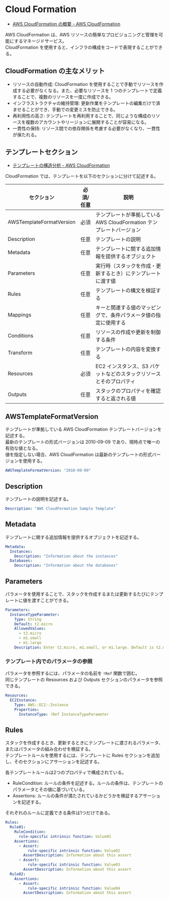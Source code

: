 # Cloud Formation

- [AWS CloudFormation の概要 - AWS CloudFormation](https://docs.aws.amazon.com/ja_jp/AWSCloudFormation/latest/UserGuide/Welcome.html)

AWS CloudFormation は、AWS リソースの簡単なプロビジョニングと管理を可能にするマネージドサービス。  
CloudFormation を使用すると、インフラの構成をコードで表現することができる。

## CloudFormation の主なメリット

- リソースの自動作成: CloudFormation を使用することで手動でリソースを作成する必要がなくなる。また、必要なリソースを 1 つのテンプレートで定義することで、複数のリソースを一度に作成できる。
- インフラストラクチャの維持管理: 更新作業をテンプレートの編集だけで済ませることができ、手動での変更ミスを防止できる。
- 再利用性の高さ: テンプレートを再利用することで、同じような構成のリソースを複数のアカウントやリージョンに展開することが容易になる。
- 一貫性の保持: リソース間での依存関係を考慮する必要がなくなり、一貫性が保たれる。

## テンプレートセクション

- [テンプレートの構造分析 - AWS CloudFormation](https://docs.aws.amazon.com/ja_jp/AWSCloudFormation/latest/UserGuide/template-anatomy.html)

CloudFormation では、テンプレートを以下のセクションに分けて記述する。

| セクション               | 必須/任意 | 説明                                                                 |
| ------------------------ | --------- | -------------------------------------------------------------------- |
| AWSTemplateFormatVersion | 必須      | テンプレートが準拠している AWS CloudFormation テンプレートバージョン |
| Description              | 任意      | テンプレートの説明                                                   |
| Metadata                 | 任意      | テンプレートに関する追加情報を提供するオブジェクト                   |
| Parameters               | 任意      | 実行時（スタックを作成・更新するとき）にテンプレートに渡す値         |
| Rules                    | 任意      | テンプレートの構文を検証する                                         |
| Mappings                 | 任意      | キーと関連する値のマッピングで、条件パラメータ値の指定に使用する     |
| Conditions               | 任意      | リソースの作成や更新を制御する条件                                   |
| Transform                | 任意      | テンプレートの内容を変換する                                         |
| Resources                | 必須      | EC2 インスタンス、S3 バケットなどのスタックリソースとそのプロパティ  |
| Outputs                  | 任意      | スタックのプロパティを確認すると返される値                           |

## AWSTemplateFormatVersion

テンプレートが準拠している AWS CloudFormation テンプレートバージョンを記述する。  
最新のテンプレートの形式バージョンは 2010-09-09 であり、現時点で唯一の有効な値となる。  
値を指定しない場合、AWS CloudFormation は最新のテンプレートの形式バージョンを使用する。

```yaml
AWSTemplateFormatVersion: "2010-09-09"
```

## Description

テンプレートの説明を記述する。

```yaml
Description: "AWS CloudFormation Sample Template"
```

## Metadata

テンプレートに関する追加情報を提供するオブジェクトを記述する。

```yaml
Metadata:
  Instances:
    Description: "Information about the instances"
  Databases:
    Description: "Information about the databases"
```

## Parameters

パラメータを使用することで、スタックを作成するまたは更新するたびにテンプレートに値を渡すことができる。

```yaml
Parameters:
  InstanceTypeParameter:
    Type: String
    Default: t2.micro
    AllowedValues:
      - t2.micro
      - m1.small
      - m1.large
    Description: Enter t2.micro, m1.small, or m1.large. Default is t2.micro.
```

### テンプレート内でのパラメータの参照

パラメータを参照するには、パラメータの名前を `!Ref` 関数で囲む。  
同じテンプレートの Resources および Outputs セクションのパラメータを参照できる。

```yaml
Resources:
  EC2Instance:
    Type: AWS::EC2::Instance
    Properties:
      InstanceType: !Ref InstanceTypeParameter
```

## Rules

スタックを作成するとき、更新するときにテンプレートに渡されるパラメータ、またはパラメータの組み合わせを検証する。  
テンプレートルールを使用するには、テンプレートに Rules セクションを追加し、そのセクションにアサーションを記述する。

各テンプレートルールは2つのプロパティで構成されている。

- RuleCondition: ルールの条件を記述する。ルールの条件は、テンプレートのパラメータとその値に基づいている。
- Assertions: ルールの条件が満たされているかどうかを検証するアサーションを記述する。

それぞれのルールに定義できる条件は1つだけである。

```yaml
Rules:
  Rule01:
    RuleCondition:
      rule-specific intrinsic function: Value01
    Assertions:
      - Assert:
          rule-specific intrinsic function: Value02
        AssertDescription: Information about this assert
      - Assert:
          rule-specific intrinsic function: Value03
        AssertDescription: Information about this assert
  Rule02:
    Assertions:
      - Assert:
          rule-specific intrinsic function: Value04
        AssertDescription: Information about this assert
```

